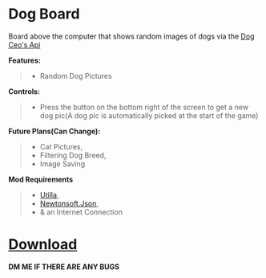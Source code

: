 # Dog Board

Board above the computer that shows random images of dogs via the [Dog Ceo's Api](<https://dog.ceo/dog-api/>)

**Features:**
>* Random Dog Pictures

**Controls:**
>* Press the button on the bottom right of the screen to get a new dog pic(A dog pic is automatically picked at the start of the game)

**Future Plans(Can Change):**
>* Cat Pictures,
>* Filtering Dog Breed,
>* Image Saving

**Mod Requirements**
>* [Utilla](<https://github.com/legoandmars/Utilla/releases/tag/v1.6.14>),
>* [Newtonsoft.Json](<https://github.com/legoandmars/Newtonsoft.Json/releases/tag/12.0.3>),
>* & an Internet Connection

# [Download](<https://github.com/LEPHROGFISH/GSabers/releases/download/v1/GSabers.dll>)

**DM ME IF THERE ARE ANY BUGS**
